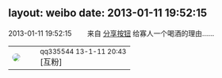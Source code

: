 layout: weibo
date: 2013-01-11 19:52:15
---
<meta name="referrer" content="no-referrer" />

2013-01-11 19:52:15  &nbsp;&nbsp;&nbsp;&nbsp;&nbsp;&nbsp; 来自 <a href="http://app.weibo.com/t/feed/cUcI1A" rel="nofollow">分享按钮</a>
给寡人一个喝酒的理由…… ​​​

<table style="width: 100%;">
  <tr>
    <td style="width: 40px;"><img style="border-radius:50%" src="https://tva4.sinaimg.cn/crop.0.0.180.180.50/7d25944djw1e8qgp5bmzyj2050050aa8.jpg?KID=imgbed,tva&Expires=1624466930&ssig=MS9p7jW3j7"></td>
    <td colspan="2"><small>qq335544 13-1-11 20:43</small><br/>[互粉] </td>
  </tr>
</table>
